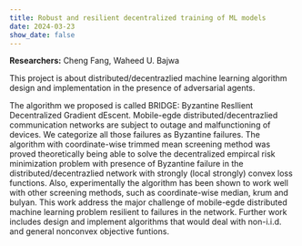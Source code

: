 ```yaml
---
title: Robust and resilient decentralized training of ML models
date: 2024-03-23
show_date: false
---
```


**Researchers:** Cheng Fang, Waheed U. Bajwa

This project is about distributed/decentrazlied machine learning algorithm design and implementation in the presence of adversarial agents. 

<!-- more -->

The algorithm we proposed is called BRIDGE: Byzantine ResIlient Decentralized Gradient dEscent. Mobile-egde distributed/decentrazlied communication networks are subject to outage and malfunctioning of devices. We categorize all those failures as Byzantine failures. The algorithm with coordinate-wise trimmed mean screening method was proved theoretically being able to solve the decentralized empircal risk minimization problem with presence of Byzantine failure in the distributed/decentrazlied network with strongly (local strongly) convex loss functions. Also, experimentally the algorithm has been shown to work well with other screening methods, such as coordinate-wise median, krum and bulyan. This work address the major challenge of mobile-egde distributed machine learning problem resilient to failures in the network. Further work includes design and implement algorithms that would deal with non-i.i.d. and general nonconvex objective funtions.

